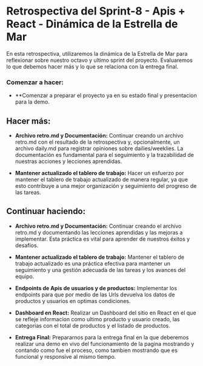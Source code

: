 # Retrospectiva del Sprint-8 - Apis + React - Dinámica de la Estrella de Mar

En esta retrospectiva, utilizaremos la dinámica de la Estrella de Mar para reflexionar sobre nuestro octavo y ultimo sprint del proyecto. Evaluaremos lo que debemos hacer más y lo que se relaciona con la entrega final.

### Comenzar a hacer:

- **Comenzar a preparar el proyecto ya en su estado final y presentacion para la demo.

## Hacer más:

- **Archivo retro.md y Documentación:** Continuar creando un archivo retro.md con el resultado de la retrospectiva y, opcionalmente, un archivo daily.md para registrar opiniones sobre dailies/weeklies. La documentación es fundamental para el seguimiento y la trazabilidad de nuestras acciones y lecciones aprendidas.

- **Mantener actualizado el tablero de trabajo:** Hacer un esfuerzo por mantener el tablero de trabajo actualizado de manera regular, ya que esto contribuye a una mejor organización y seguimiento del progreso de las tareas.


## Continuar haciendo:

- **Archivo retro.md y Documentación:** Continuar creando el archivo retro.md y documentando las lecciones aprendidas y las mejoras a implementar. Esta práctica es vital para aprender de nuestros éxitos y desafíos.

- **Mantener actualizado el tablero de trabajo:** Mantener el tablero de trabajo actualizado es una práctica efectiva para mantener un seguimiento y una gestión adecuada de las tareas y los avances del equipo.

- **Endpoints de Apis de usuarios y de productos:** Implementar los endpoints para que por medio de las Urls devuelva los datos de productos y usuarios en optimas condiciones.

- **Dashboard en React:** Realizar un Dashboard del sitio en React en el que se refleje informacion como ultimo producto y usuario creado, las categorias con el total de productos y el listado de productos. 

- **Entrega Final:** Prepararnos para la entrega final en la que deberemos realizar una demo en vivo del funcionamiento de la pagina mostrando y contando como fue el proceso, como tambien mostrando que es funcional y responsive al mismo tiempo.
